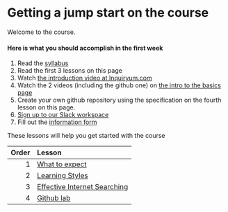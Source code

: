 # Getting a jump start on the course

Welcome to the course.

#### Here is what you should accomplish in the first week

1. Read the [syllabus](../README.md)
2. Read the first 3 lessons on this page
3. Watch [the introduction video at Inquiryum.com](http://inquiryum.com/machine-learning/)
4. Watch the 2 videos (including the github one) on [the intro to the basics page](http://inquiryum.com/machine-learning/modules/basics/Intro-To-Basic-ML/)
5. Create your own github repository using the specification on the fourth lesson on this page.
6. [Sign up to our Slack workspace](https://join.slack.com/t/fiu-deeplearning-team/shared_invite/zt-1dl3bvb7m-ANjWYb8YCGy5lYjxiB4thA)
7. Fill out the [information form](https://docs.google.com/forms/d/e/1FAIpQLSdS5dh7HUnb9N_z7e3p23R3nhW47g-mJcU7b61CXChr9S1OiA/viewform)

These lessons will help you get started with the course

| Order | Lesson                                                |
| -----:|:----------------------------------------------------- |
| 1     | [What to expect](what_to_expect.md)                   |
| 2     | [Learning Styles](learning-styles.md)                 |
| 3     | [Effective Internet Searching](internet-searching.md) |
| 4     | [Github lab](gitlablab.md)                            |
